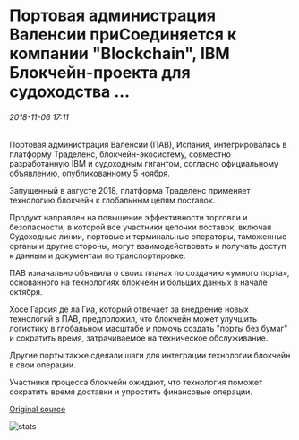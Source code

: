 # Портовая администрация Валенсии приСоединяется к компании "Blockchain", IBM Блокчейн-проекта для судоходства ...

###### 2018-11-06 17:11

Портовая администрация Валенсии (ПАВ), Испания, интегрировалась в платформу Траделенс, блокчейн-экосистему, совместно разработанную IBM и судоходным гигантом, согласно официальному объявлению, опубликованному 5 ноября.

Запущенный в августе 2018, платформа Траделенс применяет технологию блокчейн к глобальным цепям поставок.

Продукт направлен на повышение эффективности торговли и безопасности, в которой все участники цепочки поставок, включая Судоходные линии, портовые и терминальные операторы, таможенные органы и другие стороны, могут взаимодействовать и получать доступ к данным и документам по транспортировке.

ПАВ изначально объявила о своих планах по созданию «умного порта», основанного на технологиях блокчейн и больших данных в начале октября.

Хосе Гарсия де ла Гиа, который отвечает за внедрение новых технологий в ПАВ, предположил, что блокчейн может улучшить логистику в глобальном масштабе и помочь создать "порты без бумаг" и сократить время, затрачиваемое на техническое обслуживание.

Другие порты также сделали шаги для интеграции технологии блокчейн в свои операции.

Участники процесса блокчейн ожидают, что технология поможет сократить время доставки и упростить финансовые операции.

[Original source](https://cointelegraph.com/news/port-authority-of-valencia-joins-maersk-ibm-blockchain-project-for-shipping)

![stats](https://c.statcounter.com/11760860/0/a89fa40b/1/ "stats")